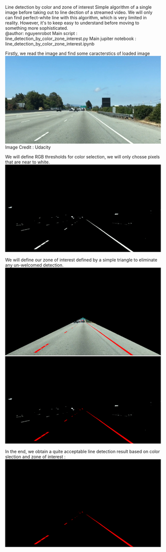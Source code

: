 Line detection by color and zone of interest Simple algorithm of a single image before taking out to line dection of a streamed video. We will only can find perfect-white line with this algorithm, which is very limited in reality. However, it's to keep easy to understand before moving to something more sophisticated.  
@author: nguyenrobot
Main script :  line_detection_by_color_zone_interest.py
Main jupiter notebook : line_detection_by_color_zone_interest.ipynb

Firstly, we read the image and find some caracterstics of loaded image
![Image Credit : Udacity](test.jpg)
Image Credit : Udacity

We will define RGB thresholds for color selection, we will only chosse pixels that are near to white.
![frame_color_selection](frame_color_selection.png)

We will define our zone of interest defined by a simple triangle to eliminate any un-welcomed detection.
![frame_zone_of_interest](frame_zone_of_interest.png)
![frame_line_over_color](frame_line_over_color.png)

In the end, we obtain a quite acceptable line detection result based on color slection and zone of interest :
![frame_line_dection](frame_line_dection.png)
